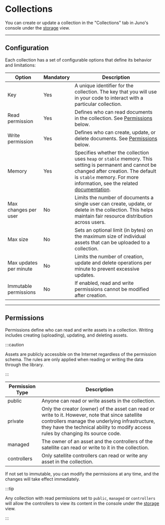 # Collections

You can create or update a collection in the "Collections" tab in Juno's console under the [storage](https://console.juno.build/storage) view.

---

## Configuration

Each collection has a set of configurable options that define its behavior and limitations:

| Option                 | Mandatory | Description                                                                                                                                                                                                                                            |
| ---------------------- | --------- | ------------------------------------------------------------------------------------------------------------------------------------------------------------------------------------------------------------------------------------------------------ |
| Key                    | Yes       | A unique identifier for the collection. The key that you will use in your code to interact with a particular collection.                                                                                                                               |
| Read permission        | Yes       | Defines who can read documents in the collection. See [Permissions](#permissions) below.                                                                                                                                                               |
| Write permission       | Yes       | Defines who can create, update, or delete documents. See [Permissions](#permissions) below.                                                                                                                                                            |
| Memory                 | Yes       | Specifies whether the collection uses `heap` or `stable` memory. This setting is permanent and cannot be changed after creation. The default is `stable` memory. For more information, see the related [documentation](../../miscellaneous/memory.md). |
| Max changes per user   | No        | Limits the number of documents a single user can create, update, or delete in the collection. This helps maintain fair resource distribution across users.                                                                                             |
| Max size               | No        | Sets an optional limit (in bytes) on the maximum size of individual assets that can be uploaded to a collection.                                                                                                                                       |
| Max updates per minute | No        | Limits the number of creation, update and delete operations per minute to prevent excessive updates.                                                                                                                                                   |
| Immutable permissions  | No        | If enabled, read and write permissions cannot be modified after creation.                                                                                                                                                                              |

---

## Permissions

Permissions define who can read and write assets in a collection. Writing includes creating (uploading), updating, and deleting assets.

:::caution

Assets are publicly accessible on the Internet regardless of the permission schema. The rules are only applied when reading or writing the data through the library.

:::

| Permission Type | Description                                                                                                                                                                                                                             |
| --------------- | --------------------------------------------------------------------------------------------------------------------------------------------------------------------------------------------------------------------------------------- |
| public          | Anyone can read or write assets in the collection.                                                                                                                                                                                      |
| private         | Only the creator (owner) of the asset can read or write to it. However, note that since satellite controllers manage the underlying infrastructure, they have the technical ability to modify access rules by changing its source code. |
| managed         | The owner of an asset and the controllers of the satellite can read or write to it in the collection.                                                                                                                                   |
| controllers     | Only satellite controllers can read or write any asset in the collection.                                                                                                                                                               |

If not set to immutable, you can modify the permissions at any time, and the changes will take effect immediately.

:::tip

Any collection with read permissions set to `public`, `managed` or `controllers` will allow the controllers to view its content in the console under the [storage](https://console.juno.build/storage) view.

:::

[controllers]: ../../terminology.md#controller
